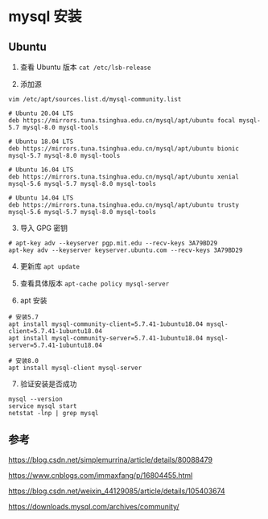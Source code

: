 # mysql 安装


## Ubuntu

1. 查看 Ubuntu 版本 `cat /etc/lsb-release`

2. 添加源

```Shell
vim /etc/apt/sources.list.d/mysql-community.list
```

```Code
# Ubuntu 20.04 LTS
deb https://mirrors.tuna.tsinghua.edu.cn/mysql/apt/ubuntu focal mysql-5.7 mysql-8.0 mysql-tools

# Ubuntu 18.04 LTS
deb https://mirrors.tuna.tsinghua.edu.cn/mysql/apt/ubuntu bionic mysql-5.7 mysql-8.0 mysql-tools

# Ubuntu 16.04 LTS
deb https://mirrors.tuna.tsinghua.edu.cn/mysql/apt/ubuntu xenial mysql-5.6 mysql-5.7 mysql-8.0 mysql-tools

# Ubuntu 14.04 LTS
deb https://mirrors.tuna.tsinghua.edu.cn/mysql/apt/ubuntu trusty mysql-5.6 mysql-5.7 mysql-8.0 mysql-tools
```

3. 导入 GPG 密钥

```Shell
# apt-key adv --keyserver pgp.mit.edu --recv-keys 3A79BD29
apt-key adv --keyserver keyserver.ubuntu.com --recv-keys 3A79BD29
```

4. 更新库 `apt update`

5. 查看具体版本 `apt-cache policy mysql-server`

6. apt 安装

```Shell
# 安装5.7
apt install mysql-community-client=5.7.41-1ubuntu18.04 mysql-client=5.7.41-1ubuntu18.04
apt install mysql-community-server=5.7.41-1ubuntu18.04 mysql-server=5.7.41-1ubuntu18.04

# 安装8.0
apt install mysql-client mysql-server
```

7. 验证安装是否成功

```Shell
mysql --version
service mysql start
netstat -lnp | grep mysql
```

## 参考

https://blog.csdn.net/simplemurrina/article/details/80088479

https://www.cnblogs.com/immaxfang/p/16804455.html

https://blog.csdn.net/weixin_44129085/article/details/105403674

https://downloads.mysql.com/archives/community/
